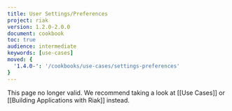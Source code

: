 ```yaml
---
title: User Settings/Preferences
project: riak
version: 1.2.0-2.0.0
document: cookbook
toc: true
audience: intermediate
keywords: [use-cases]
moved: {
  '1.4.0-': '/cookbooks/use-cases/settings-preferences'
}
---
```


This page no longer valid. We recommend taking a look at [[Use Cases]]
or [[Building Applications with Riak]] instead.
